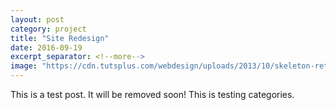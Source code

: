 ```yaml
---
layout: post
category: project
title: "Site Redesign"
date: 2016-09-19
excerpt_separator: <!--more-->
image: "https://cdn.tutsplus.com/webdesign/uploads/2013/10/skeleton-retina.png"
---
```


This is a test post. It will be removed soon! This is testing categories.